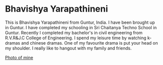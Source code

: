 # Bhavishya Yarapathineni

This is Bhavishya Yarapathineni from Guntur, India. I have been brought up in Guntur. I have completed my schooling in Sri Chaitanya Techno School in Guntur. Recently I completed my bachelor's in civil engineering from R.V.R&J.C College of Engineering. I spend my leisure time by watching k-dramas and chinese dramas. One of my favourite drama is put your head on my shoulder. I really like to hangout with my family and friends. <br>

[Photo of mine](https://github.com/bhavishyayarapathineni/assignment2-yarapathineni/blob/main/My%20image.jpeg)